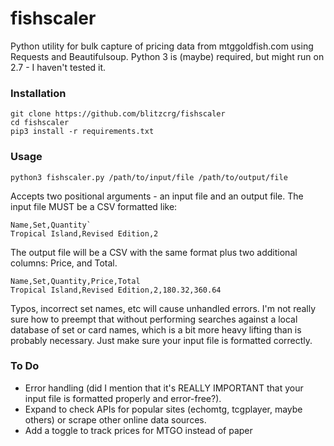 # fishscaler
Python utility for bulk capture of pricing data from mtggoldfish.com using Requests and Beautifulsoup. Python 3 is (maybe) required, but might run on 2.7 - I haven't tested it. 

### Installation
```
git clone https://github.com/blitzcrg/fishscaler
cd fishscaler
pip3 install -r requirements.txt
```

### Usage
`python3 fishscaler.py /path/to/input/file /path/to/output/file`

Accepts two positional arguments - an input file and an output file. The input file MUST be a CSV formatted like:

```
Name,Set,Quantity`
Tropical Island,Revised Edition,2
```

The output file will be a CSV with the same format plus two additional columns: Price, and Total. 

```
Name,Set,Quantity,Price,Total
Tropical Island,Revised Edition,2,180.32,360.64
```

Typos, incorrect set names, etc will cause unhandled errors. I'm not really sure how to preempt that without performing searches against a local database of set or card names, which is a bit more heavy lifting than is probably necessary. Just make sure your input file is formatted correctly.

### To Do
- Error handling (did I mention that it's REALLY IMPORTANT that your input file is formatted properly and error-free?).
- Expand to check APIs for popular sites (echomtg, tcgplayer, maybe others) or scrape other online data sources.
- Add a toggle to track prices for MTGO instead of paper
